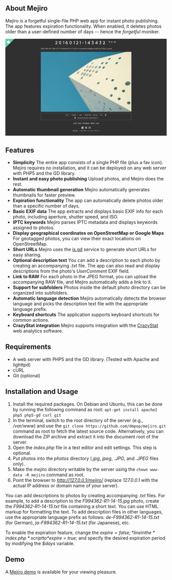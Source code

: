 ## About Mejiro

Mejiro is a forgetful single-file PHP web app for instant photo publishing. The app features expiration functionality. When enabled, it deletes photos older than a user-defined number of days -- hence the *forgetful* moniker.

<img src="mejiro.png" alt="Mejiro">

## Features

- **Simplicity** The entire app consists of a single PHP file (plus a fav icon). Mejiro requires no installation, and it can be deployed on any web server with PHP5 and the GD library.
- **Instant and easy photo publishing** Upload photos, and Mejiro does the rest.
- **Automatic thumbnail generation** Mejiro automatically generates thumbnails for faster preview.
- **Expiration functionality** The app can automatically delete photos older than a specific number of days.
- **Basic EXIF data** The app extracts and displays basic EXIF info for each photo, including aperture, shutter speed, and ISO.
- **IPTC keywords** Mejiro parses IPTC metadata and displays keywords assigned to photos.
- **Display geographical coordinates on OpenStreetMap or Google Maps** For geotagged photos, you can view their exact locations on OpenStreetMap.
- **Short URLs** Mejiro uses the [is.gd](http://is.gd/) service to generate short URLs for easy sharing.
- **Optional description text** You can add a description to each photo by creating an accompanying *.txt* file. The app can also read and display descriptions from the photo's *UserComment* EXIF field.
- **Link to RAW** For each photo in the JPEG format, you can upload the accompanying RAW file, and Mejiro automatically adds a link to it.
- **Support for subfolders** Photos inside the default photo directory can be organized into subfolders.
- **Automatic language detection** Mejiro automatically detects the browser language and picks the description text file with the appropriate language prefix.
- **Keyboard shortcuts** The application supports keyboard shortcuts for common actions.
- **CrazyStat integration** Mejiro supports integration with the [CrazyStat](http://en.christosoft.de/CrazyStat) web analytics software.

## Requirements

* A web server with PHP5 and the GD library. (Tested with Apache and lighttpd)
* cURL
* Git (optional)

## Installation and Usage

1. Install the required packages. On Debian and Ubuntu, this can be done by running the following command as root: `apt-get install apache2 php5 php5-gd curl git`
2. In the terminal, switch to the root directory of the server (e.g., */var/www*) and use the `git clone https://github.com/dmpop/mejiro.git` command as root to fetch the latest source code. Alternatively, you can download the ZIP archive and extract it into the document root of the server.
3. Open the *index.php* file in a text editor and edit settings. This step is optional.
4. Put photos into the *photos* directory (*.jpg*, *jpeg*, *.JPG*, and *.JPEG* files only).
5. Make the *mejiro* directory writable by the server using the `chown www-data -R mejiro` command as root.
6. Point the browser to *http://127.0.0.1/mejiro/* (replace *127.0.0.1* with the actual IP address or domain name of your server).

You can add descriptions to photos by creating accompanying *.txt* files. For example, to add a description to the *F994362-R1-14-15.jpg* photo, create the *F994362-R1-14-15.txt* file containing a short text. You can use HTML markup for formatting the text. To add description files in other languages, use the appropriate language prefix as follows: *de-F994362-R1-14-15.txt* (for German), *ja-F994362-R1-14-15.txt* (for Japanese), etc.

To enable the expiration feature, change the *$expire = false;* line in the *index.php* script to *$expire = true;* and specify the desired expiration period by modifying the *$days* variable.

## Demo

A [Mejiro demo](http://dmpop.dhcp.io/mejiro/) is available for your viewing pleasure.